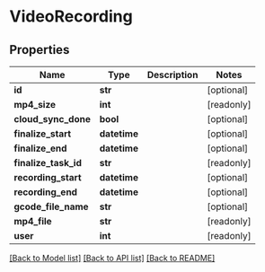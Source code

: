 # VideoRecording


## Properties
Name | Type | Description | Notes
------------ | ------------- | ------------- | -------------
**id** | **str** |  | [optional] 
**mp4_size** | **int** |  | [readonly] 
**cloud_sync_done** | **bool** |  | [optional] 
**finalize_start** | **datetime** |  | [optional] 
**finalize_end** | **datetime** |  | [optional] 
**finalize_task_id** | **str** |  | [readonly] 
**recording_start** | **datetime** |  | [optional] 
**recording_end** | **datetime** |  | [optional] 
**gcode_file_name** | **str** |  | [optional] 
**mp4_file** | **str** |  | [readonly] 
**user** | **int** |  | [readonly] 

[[Back to Model list]](../README.md#documentation-for-models) [[Back to API list]](../README.md#documentation-for-api-endpoints) [[Back to README]](../README.md)


